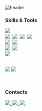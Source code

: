 <!--타이틀-->
![header](https://capsule-render.vercel.app/api?type=blur&color=gradient&customColorList=30,12,6,1&height=250&&section=header&text=Data%20Science,%20IT%20Solutions,%20and%20more&desc=@krsudal&descAlign=89&descAlignY=65&fontColor=000000&animation=fadeIn&fontSize=40) 

<!--내용-->
<h3>Skills & Tools</h3>
<div>
  <img src="https://img.shields.io/badge/LANG-Python-3776AB?style=for-the-badge&logo=python&logoColor=white" />&nbsp
</div>

<div>
  <img src="https://img.shields.io/badge/LIB-Pandas-150458?style=for-the-badge&logo=pandas&logoColor=white" />&nbsp
  <img src="https://img.shields.io/badge/LIB-Matplotlib-11557C?style=for-the-badge&logo=plotly&logoColor=white" />&nbsp
  <img src="https://img.shields.io/badge/LIB-Seaborn-42a5f5?style=for-the-badge&logo=python&logoColor=white" />&nbsp
  <img src="https://img.shields.io/badge/LIB-Sklearn-f7931e?style=for-the-badge&logo=scikit-learn&logoColor=white" />&nbsp
</div>

<div>
  <img src="https://img.shields.io/badge/FRAMEWORK-TensorFlow-FF6F00?style=for-the-badge&logo=tensorflow&logoColor=white" />&nbsp
  <img src="https://img.shields.io/badge/FRAMEWORK-PyTorch-EE4C2C?style=for-the-badge&logo=pytorch&logoColor=white" />&nbsp

</div>

<div>
  <img src="https://img.shields.io/badge/LLM-OpenAI-412991?style=for-the-badge&logo=openai&logoColor=white" />&nbsp
  <img src="https://img.shields.io/badge/VECTOR-FAISS-006666?style=for-the-badge&logo=matrix&logoColor=white" />&nbsp
</div>

<div>
  <img src="https://img.shields.io/badge/WEB-Gradio-17A34A?style=for-the-badge&logo=gradio&logoColor=white" />&nbsp
</div>

<br>

<p>
  <img src="https://github-readme-stats.vercel.app/api?username=krsudal&show_icons=true&title_color=f472b6&text_color=e2e8f0&icon_color=facc15&border_color=1e293b&bg_color=0f172a,1e293b,38bdf8" />
  <img src="https://github-readme-stats.vercel.app/api/top-langs/?username=krsudal&layout=compact&theme=transparent&text_color=1e293b&border_color=1e293b&bg_color=60a5fa,7dd3fc,b9e6fe&cache_seconds=3600" />
</p>

<br>

<h3>Contacts</h3>
<div>
  <a href="mailto:zkrpglfkalzk1226@gmail.com">
    <img src="https://img.shields.io/badge/Gmail-D14836?style=for-the-badge&logo=gmail&logoColor=white" />&nbsp
  </a>
  <a href="https://krsudal.netlify.app" target="_blank">
    <img src="https://img.shields.io/badge/Website-000000?style=for-the-badge&logo=web&logoColor=white" />&nbsp
  </a>
  <a href="https://github.com/krsudal" target="_blank">
    <img src="https://img.shields.io/badge/GitHub-181717?style=for-the-badge&logo=github&logoColor=white" />&nbsp
  </a>
</div>


<!--
**krsudal/krsudal** is a ✨ _special_ ✨ repository because its `README.md` (this file) appears on your GitHub profile.

Here are some ideas to get you started:

- 🔭 I’m currently working on ...
- 🌱 I’m currently learning ...
- 👯 I’m looking to collaborate on ...
- 🤔 I’m looking for help with ...
- 💬 Ask me about ...
- 📫 How to reach me: ...
- 😄 Pronouns: ...
- ⚡ Fun fact: ...
-->
